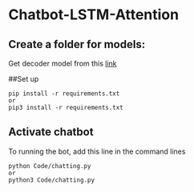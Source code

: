 # Chatbot-LSTM-Attention

## Create a folder for models:

Get decoder model from this [link](https://drive.google.com/drive/folders/1kSL_xwTDC2rN7VyQ0SxTLu6przbbsPEX?usp=sharing)

##Set up
```
pip install -r requirements.txt
or
pip3 install -r requirements.txt
```

## Activate chatbot

To running the bot, add this line in the command lines

```
python Code/chatting.py
or
python3 Code/chatting.py
```
